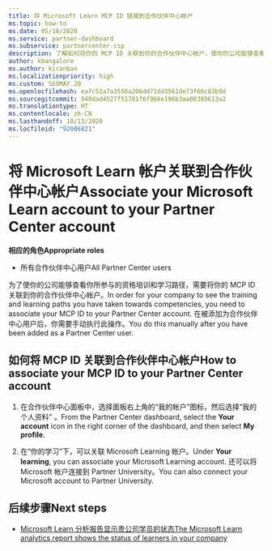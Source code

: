 ```yaml
---
title: 将 Microsoft Learn MCP ID 链接到合作伙伴中心帐户
ms.topic: how-to
ms.date: 05/18/2020
ms.service: partner-dashboard
ms.subservice: partnercenter-csp
description: 了解如何将你的 MCP ID 关联到你的合作伙伴中心帐户，使你的公司能够查看你所参与的资格培训和学习路径。
author: kbangalore
ms.author: kiranban
ms.localizationpriority: high
ms.custom: SEOMAY.20
ms.openlocfilehash: ea7c51a7a3556a206dd71dd3561de73f66c83b9d
ms.sourcegitcommit: 940dad4527f51781f6f966e196b3aa08389613a2
ms.translationtype: HT
ms.contentlocale: zh-CN
ms.lasthandoff: 10/13/2020
ms.locfileid: "92006821"
---
```

# <a name="associate-your-microsoft-learn-account-to-your-partner-center-account"></a><span data-ttu-id="16ea5-103">将 Microsoft Learn 帐户关联到合作伙伴中心帐户</span><span class="sxs-lookup"><span data-stu-id="16ea5-103">Associate your Microsoft Learn account to your Partner Center account</span></span>

<span data-ttu-id="16ea5-104">**相应的角色**</span><span class="sxs-lookup"><span data-stu-id="16ea5-104">**Appropriate roles**</span></span>

- <span data-ttu-id="16ea5-105">所有合作伙伴中心用户</span><span class="sxs-lookup"><span data-stu-id="16ea5-105">All Partner Center users</span></span>

<span data-ttu-id="16ea5-106">为了使你的公司能够查看你所参与的资格培训和学习路径，需要将你的 MCP ID 关联到你的合作伙伴中心帐户。</span><span class="sxs-lookup"><span data-stu-id="16ea5-106">In order for your company to see the training and learning paths you have taken towards competencies, you need to associate your MCP ID to your Partner Center account.</span></span> <span data-ttu-id="16ea5-107">在被添加为合作伙伴中心用户后，你需要手动执行此操作。</span><span class="sxs-lookup"><span data-stu-id="16ea5-107">You do this manually after you have been added as a Partner Center user.</span></span>

## <a name="how-to-associate-your-mcp-id-to-your-partner-center-account"></a><span data-ttu-id="16ea5-108">如何将 MCP ID 关联到合作伙伴中心帐户</span><span class="sxs-lookup"><span data-stu-id="16ea5-108">How to associate your MCP ID to your Partner Center account</span></span>

1. <span data-ttu-id="16ea5-109">在合作伙伴中心面板中，选择面板右上角的“我的帐户”图标，然后选择“我的个人资料” 。</span><span class="sxs-lookup"><span data-stu-id="16ea5-109">From the Partner Center dashboard, select the **Your account** icon in the right corner of the dashboard, and then select **My profile**.</span></span>

2. <span data-ttu-id="16ea5-110">在“你的学习”下，可以关联 Microsoft Learning 帐户。</span><span class="sxs-lookup"><span data-stu-id="16ea5-110">Under **Your learning**, you can associate your Microsoft Learning account.</span></span> <span data-ttu-id="16ea5-111">还可以将 Microsoft 帐户连接到 Partner University。</span><span class="sxs-lookup"><span data-stu-id="16ea5-111">You can also connect your Microsoft account to Partner University.</span></span>

## <a name="next-steps"></a><span data-ttu-id="16ea5-112">后续步骤</span><span class="sxs-lookup"><span data-stu-id="16ea5-112">Next steps</span></span>

- [<span data-ttu-id="16ea5-113">Microsoft Learn 分析报告显示贵公司学员的状态</span><span class="sxs-lookup"><span data-stu-id="16ea5-113">The Microsoft Learn analytics report shows the status of learners in your company</span></span>](ms-learn-analytics.md)